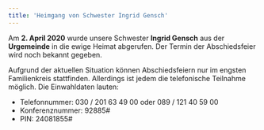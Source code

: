 ```yaml
---
title: 'Heimgang von Schwester Ingrid Gensch'
---
```


Am **2. April 2020** wurde unsere Schwester **Ingrid Gensch** aus der **Urgemeinde** in die ewige Heimat abgerufen. Der Termin der Abschiedsfeier wird noch bekannt gegeben.

Aufgrund der aktuellen Situation können Abschiedsfeiern nur im engsten Familienkreis stattfinden. Allerdings ist jedem die telefonische Teilnahme möglich. Die Einwahldaten lauten:
* Telefonnummer: 030 / 201 63 49 00 oder 089 / 121 40 59 00
* Konferenznummer: 92885#
* PIN: 24081855#
